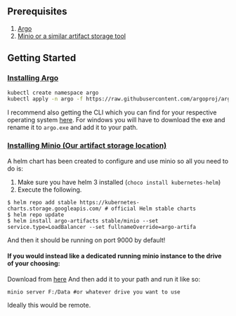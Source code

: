 
## Prerequisites
1. [Argo](#argo)
2. [Minio or a similar artifact storage tool](#minio)

## Getting Started

### [Installing Argo](#argo)
```bash
kubectl create namespace argo
kubectl apply -n argo -f https://raw.githubusercontent.com/argoproj/argo/stable/manifests/install.yaml
```
I recommend also getting the CLI which you can find for your respective operating system [here](https://github.com/argoproj/argo/releases).
For windows you will have to download the exe and rename it to `argo.exe` and add it to your path.

### [Installing Minio (Our artifact storage location)](#minio)
A helm chart has been created to configure and use minio so all you need to do is:
1. Make sure you have helm 3 installed (`choco install kubernetes-helm`)
2. Execute the following.
```
$ helm repo add stable https://kubernetes-charts.storage.googleapis.com/ # official Helm stable charts
$ helm repo update
$ helm install argo-artifacts stable/minio --set service.type=LoadBalancer --set fullnameOverride=argo-artifa
```
And then it should be running on port 9000 by default!

#### If you would instead like a dedicated running minio instance to the drive of your choosing:
Download from [here](https://min.io/download#/)
And then add it to your path and run it like so:
```
minio server F:/Data #or whatever drive you want to use
```
Ideally this would be remote.
